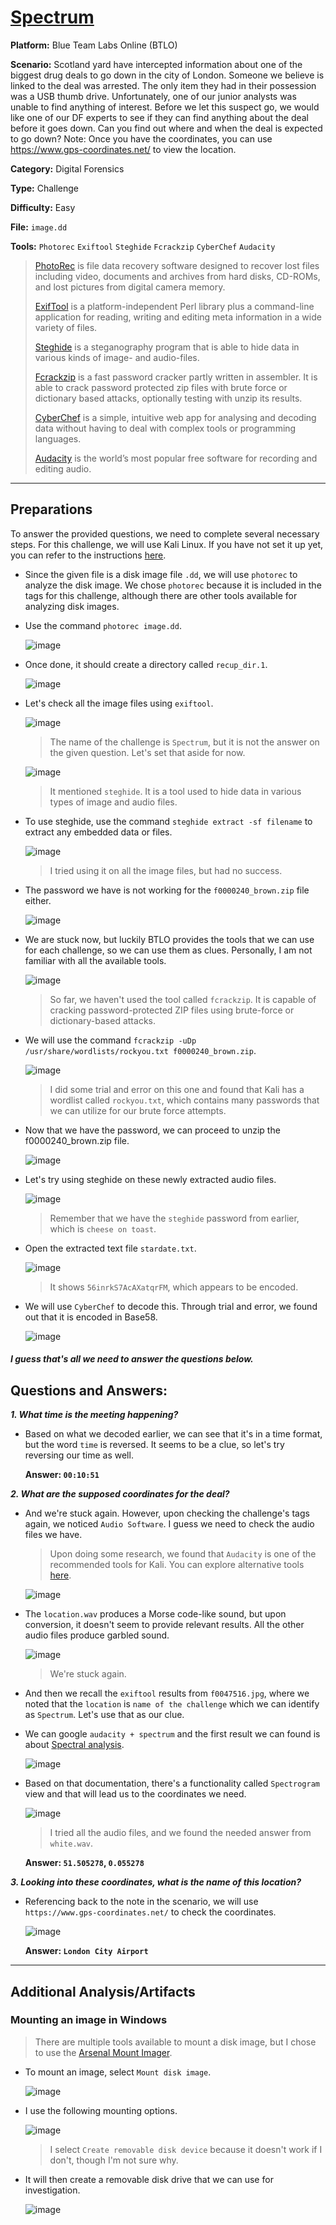 # <a href="https://blueteamlabs.online/home/challenge/spectrum-d6ff2a32b9">Spectrum</a>

**Platform:** Blue Team Labs Online (BTLO)

**Scenario:** Scotland yard have intercepted information about one of the biggest drug deals to go down in the city of London. Someone we believe is linked to the deal was arrested. The only item they had in their possession was a USB thumb drive. Unfortunately, one of our junior analysts was unable to find anything of interest. Before we let this suspect go, we would like one of our DF experts to see if they can find anything about the deal before it goes down. Can you find out where and when the deal is expected to go down? Note: Once you have the coordinates, you can use https://www.gps-coordinates.net/ to view the location.

**Category:** Digital Forensics

**Type:** Challenge

**Difficulty:** Easy

**File:** `image.dd`

**Tools:** `Photorec` `Exiftool` `Steghide` `Fcrackzip` `CyberChef` `Audacity`

> [PhotoRec](https://www.cgsecurity.org/wiki/PhotoRec) is file data recovery software designed to recover lost files including video, documents and archives from hard disks, CD-ROMs, and lost pictures from     digital camera memory.
>
> [ExifTool](https://exiftool.org/) is a platform-independent Perl library plus a command-line application for reading, writing and editing meta information in a wide variety of files.
>
> [Steghide](https://steghide.sourceforge.net/) is a steganography program that is able to hide data in various kinds of image- and audio-files.
>
> [Fcrackzip](https://www.kali.org/tools/fcrackzip/) is a fast password cracker partly written in assembler. It is able to crack password protected zip files with brute force or dictionary based attacks, optionally testing with unzip its results.
>
> [CyberChef](https://cyberchef.org/) is a simple, intuitive web app for analysing and decoding data without having to deal with complex tools or programming languages.
>
> [Audacity](https://www.audacityteam.org/FAQ/) is the world’s most popular free software for recording and editing audio.

---
## **Preparations**

To answer the provided questions, we need to complete several necessary steps. For this challenge, we will use Kali Linux. If you have not set it up yet, you can refer to the instructions [here](https://github.com/mmhgwyjs/pentest-lab/blob/main/README.md).

- Since the given file is a disk image file `.dd`, we will use `photorec` to analyze the disk image. We chose `photorec` because it is included in the tags for this challenge, although there are other tools available for analyzing disk images.

- Use the command `photorec image.dd`. 

  ![image](https://github.com/mmhgwyjs/btlo/assets/159692853/3ffa4755-a788-4d98-9e59-1f2ab381a312)

- Once done, it should create a directory called `recup_dir.1`.

  ![image](https://github.com/mmhgwyjs/btlo/assets/159692853/e2c46d66-2736-4019-a937-ecc9a851df8d)

- Let's check all the image files using `exiftool`.

  ![image](https://github.com/mmhgwyjs/btlo/assets/159692853/a9efcc72-e0a5-42a1-8c07-ef942881ccab)

  > The name of the challenge is `Spectrum`, but it is not the answer on the given question. Let's set that aside for now.
  
  ![image](https://github.com/mmhgwyjs/btlo/assets/159692853/09b1e74f-8038-4e6c-a023-e7b28d3fd600)
 
  > It mentioned `steghide`. It is a tool used to hide data in various types of image and audio files.
  
 - To use steghide, use the command `steghide extract -sf filename` to extract any embedded data or files.

   ![image](https://github.com/mmhgwyjs/btlo/assets/159692853/b49f825e-5eb6-4e5c-972b-6e449dbcb847)

   > I tried using it on all the image files, but had no success.

- The password we have is not working for the `f0000240_brown.zip` file either.

  ![image](https://github.com/mmhgwyjs/btlo/assets/159692853/9e3feded-eae4-4882-b3b4-7ee2f5592fce)

- We are stuck now, but luckily BTLO provides the tools that we can use for each challenge, so we can use them as clues. Personally, I am not familiar with all the available tools.

  ![image](https://github.com/mmhgwyjs/btlo/assets/159692853/6a1a837a-d54e-4da2-9e4b-17f7638ed2c3)

  > So far, we haven't used the tool called `fcrackzip`. It is capable of cracking password-protected ZIP files using brute-force or dictionary-based attacks.
  
- We will use the command `fcrackzip -uDp /usr/share/wordlists/rockyou.txt f0000240_brown.zip`.

  ![image](https://github.com/mmhgwyjs/btlo/assets/159692853/e85deb3f-ba85-4aaf-ae4f-d864e37c9518)

  > I did some trial and error on this one and found that Kali has a wordlist called `rockyou.txt`, which contains many passwords that we can utilize for our brute force attempts.

- Now that we have the password, we can proceed to unzip the f0000240_brown.zip file.

  ![image](https://github.com/mmhgwyjs/btlo/assets/159692853/3cc68c27-27aa-4538-935d-5cf8ce54f5ed)

- Let's try using steghide on these newly extracted audio files.

  ![image](https://github.com/mmhgwyjs/btlo/assets/159692853/d8941b42-08f7-41f5-92a8-29b75eb2f15f)

  > Remember that we have the `steghide` password from earlier, which is `cheese on toast`.

- Open the extracted text file `stardate.txt`.

  ![image](https://github.com/mmhgwyjs/btlo/assets/159692853/dffc1b6e-b041-4d2c-93db-38ff9dafe264)

  > It shows `56inrkS7AcAXatqrFM`, which appears to be encoded.

- We will use `CyberChef` to decode this. Through trial and error, we found out that it is encoded in Base58.

  ![image](https://github.com/mmhgwyjs/btlo/assets/159692853/bbc72558-890c-407f-8f4b-4156106f9683)

#### ***I guess that's all we need to answer the questions below.***
  
## **Questions and Answers:**

***1. What time is the meeting happening?***

- Based on what we decoded earlier, we can see that it's in a time format, but the word `time` is reversed. It seems to be a clue, so let's try reversing our time as well.

  **Answer: `00:10:51`**

***2. What are the supposed coordinates for the deal?***

- And we're stuck again. However, upon checking the challenge's tags again, we noticed `Audio Software`. I guess we need to check the audio files we have.

  > Upon doing some research, we found that `Audacity` is one of the recommended tools for Kali. You can explore alternative tools [here](https://itsfoss.com/best-audio-editors-linux/).
  
  ![image](https://github.com/mmhgwyjs/btlo/assets/159692853/050fc3a6-ae3a-4a56-8568-435aa844fa85)

- The `location.wav` produces a Morse code-like sound, but upon conversion, it doesn't seem to provide relevant results. All the other audio files produce garbled sound.

  ![image](https://github.com/mmhgwyjs/btlo/assets/159692853/89cce454-23bb-431a-87b2-8d2113e676a9)

  > We're stuck again.
  
- And then we recall the `exiftool` results from `f0047516.jpg`, where we noted that the `location` is `name of the challenge` which we can identify as `Spectrum`. Let's use that as our clue.
  
- We can google `audacity + spectrum` and the first result we can found is about [Spectral analysis](https://support.audacityteam.org/audio-analysis/spectral-analysis).

  ![image](https://github.com/mmhgwyjs/btlo/assets/159692853/91c0802b-5f9a-4375-b409-a3a111d5e261)

- Based on that documentation, there's a functionality called `Spectrogram` view and that will lead us to the coordinates we need. 

  ![image](https://github.com/mmhgwyjs/btlo/assets/159692853/ffa522e1-f839-47b5-bcf5-4e52f74b0bd7)

  > I tried all the audio files, and we found the needed answer from `white.wav`.

  **Answer: `51.505278`, `0.055278`**

***3. Looking into these coordinates, what is the name of this location?***

- Referencing back to the note in the scenario, we will use `https://www.gps-coordinates.net/` to check the coordinates.

  ![image](https://github.com/mmhgwyjs/btlo/assets/159692853/14583718-6af7-4e8e-9230-83356f66835d)

  **Answer: `London City Airport`**

---

## **Additional Analysis/Artifacts**

### Mounting an image in Windows

> There are multiple tools available to mount a disk image, but I chose to use the [Arsenal Mount Imager](https://arsenalrecon.com/products/arsenal-image-mounter).

- To mount an image, select `Mount disk image`.
  
  ![image](https://github.com/mmhgwyjs/btlo/assets/159692853/3c90d1aa-af7a-40f8-b6f6-2b83f76ebe5b)

- I use the following mounting options.

  ![image](https://github.com/mmhgwyjs/btlo/assets/159692853/aa5262de-84df-44eb-8770-bf6ee248a871)

  > I select `Create removable disk device` because it doesn't work if I don't, though I'm not sure why.

 - It will then create a removable disk drive that we can use for investigation.

   ![image](https://github.com/mmhgwyjs/btlo/assets/159692853/25c3142c-c7a9-4c8a-ab13-e23b62f798a6)
 
